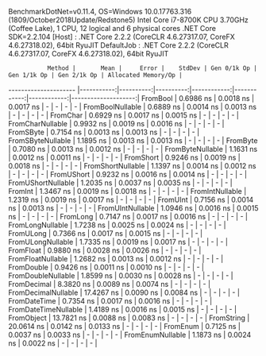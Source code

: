 
BenchmarkDotNet=v0.11.4, OS=Windows 10.0.17763.316 (1809/October2018Update/Redstone5)
Intel Core i7-8700K CPU 3.70GHz (Coffee Lake), 1 CPU, 12 logical and 6 physical cores
.NET Core SDK=2.2.104
  [Host]     : .NET Core 2.2.2 (CoreCLR 4.6.27317.07, CoreFX 4.6.27318.02), 64bit RyuJIT
  DefaultJob : .NET Core 2.2.2 (CoreCLR 4.6.27317.07, CoreFX 4.6.27318.02), 64bit RyuJIT


               Method |       Mean |     Error |    StdDev | Gen 0/1k Op | Gen 1/1k Op | Gen 2/1k Op | Allocated Memory/Op |
--------------------- |-----------:|----------:|----------:|------------:|------------:|------------:|--------------------:|
             FromBool |  0.6986 ns | 0.0018 ns | 0.0017 ns |           - |           - |           - |                   - |
     FromBoolNullable |  0.6889 ns | 0.0014 ns | 0.0013 ns |           - |           - |           - |                   - |
             FromChar |  0.6929 ns | 0.0017 ns | 0.0015 ns |           - |           - |           - |                   - |
     FromCharNullable |  0.9932 ns | 0.0019 ns | 0.0016 ns |           - |           - |           - |                   - |
            FromSByte |  0.7154 ns | 0.0013 ns | 0.0013 ns |           - |           - |           - |                   - |
    FromSByteNullable |  1.1895 ns | 0.0013 ns | 0.0013 ns |           - |           - |           - |                   - |
             FromByte |  0.7080 ns | 0.0013 ns | 0.0012 ns |           - |           - |           - |                   - |
     FromByteNullable |  1.1631 ns | 0.0012 ns | 0.0011 ns |           - |           - |           - |                   - |
            FromShort |  0.9246 ns | 0.0019 ns | 0.0018 ns |           - |           - |           - |                   - |
    FromShortNullable |  1.1397 ns | 0.0014 ns | 0.0012 ns |           - |           - |           - |                   - |
           FromUShort |  0.9232 ns | 0.0016 ns | 0.0014 ns |           - |           - |           - |                   - |
   FromUShortNullable |  1.2035 ns | 0.0037 ns | 0.0035 ns |           - |           - |           - |                   - |
              FromInt |  1.3467 ns | 0.0019 ns | 0.0018 ns |           - |           - |           - |                   - |
      FromIntNullable |  1.2319 ns | 0.0019 ns | 0.0017 ns |           - |           - |           - |                   - |
             FromUInt |  0.7156 ns | 0.0014 ns | 0.0013 ns |           - |           - |           - |                   - |
     FromUIntNullable |  1.0946 ns | 0.0016 ns | 0.0015 ns |           - |           - |           - |                   - |
             FromLong |  0.7147 ns | 0.0017 ns | 0.0016 ns |           - |           - |           - |                   - |
     FromLongNullable |  1.7238 ns | 0.0025 ns | 0.0024 ns |           - |           - |           - |                   - |
            FromULong |  0.7366 ns | 0.0017 ns | 0.0015 ns |           - |           - |           - |                   - |
    FromULongNullable |  1.7335 ns | 0.0019 ns | 0.0017 ns |           - |           - |           - |                   - |
            FromFloat |  0.9880 ns | 0.0028 ns | 0.0026 ns |           - |           - |           - |                   - |
    FromFloatNullable |  1.2682 ns | 0.0013 ns | 0.0012 ns |           - |           - |           - |                   - |
           FromDouble |  0.9426 ns | 0.0011 ns | 0.0010 ns |           - |           - |           - |                   - |
   FromDoubleNullable |  1.8599 ns | 0.0030 ns | 0.0028 ns |           - |           - |           - |                   - |
          FromDecimal |  8.3820 ns | 0.0089 ns | 0.0074 ns |           - |           - |           - |                   - |
  FromDecimalNullable | 17.4267 ns | 0.0090 ns | 0.0084 ns |           - |           - |           - |                   - |
         FromDateTime |  0.7354 ns | 0.0017 ns | 0.0016 ns |           - |           - |           - |                   - |
 FromDateTimeNullable |  1.4189 ns | 0.0016 ns | 0.0015 ns |           - |           - |           - |                   - |
           FromObject | 13.7821 ns | 0.0088 ns | 0.0083 ns |           - |           - |           - |                   - |
           FromString | 20.0614 ns | 0.0142 ns | 0.0133 ns |           - |           - |           - |                   - |
             FromEnum |  0.7125 ns | 0.0037 ns | 0.0033 ns |           - |           - |           - |                   - |
     FromEnumNullable |  1.1873 ns | 0.0024 ns | 0.0022 ns |           - |           - |           - |                   - |
